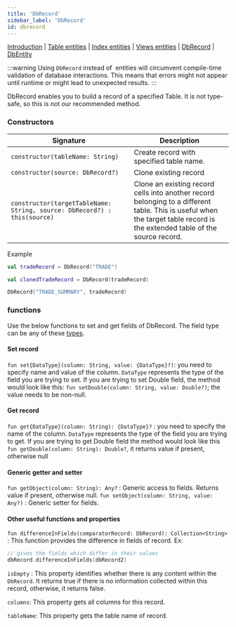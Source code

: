 ```yaml
---
title: 'DbRecord'
sidebar_label: 'DbRecord'
id: dbrecord
---
```


[Introduction](/database/data-types/data-types/) |
[Table entities](/database/data-types/table-entities/) | [Index entities](/database/data-types/index-entities/) | 
[Views entities](/database/data-types/views-entities/) | 
[DbRecord](/database/data-types/dbrecord/) | 
[DbEntity](/database/data-types/dbentity/) 

:::warning
Using `DbRecord` instead of [](/database/data-types/views-entities/) entities will circumvent compile-time validation of database interactions. This means that errors might not appear until runtime or might lead to unexpected results.
:::

DbRecord enables you to build a record of a specified Table. It is not type-safe, so this is not our recommended method.

### Constructors

| Signature | Description                                                                                                                                                                |
|---|----------------------------------------------------------------------------------------------------------------------------------------------------------------------------|
| `constructor(tableName: String)` | Create record with specified table name.                                                                                                                                   |
| `constructor(source: DbRecord?)` | Clone existing record                                                                                                                                                      |
| `constructor(targetTableName: String, source: DbRecord?) : this(source)` | Clone an existing record cells into another record belonging to a different table. This is useful when the target table record is the extended table of the source record. |

Example
```kotlin
val tradeRecord = DbRecord("TRADE")

val clonedTradeRecord = DbRecord(tradeRecord)

DbRecord("TRADE_SUMMARY", tradeRecord)
```

### functions

Use the below functions to set and get fields of DbRecord. The field type can be any of these [types](/database/fields-tables-views/fields/fields-basics/#field-types).

#### Set record
`fun set{DataType}(column: String, value: {DataType}?)`: you need to specify name and value of the column. `DataType` represents the type of the field you are trying to set.
If you are trying to set Double field, the method would look like this: `fun setDouble(column: String, value: Double?)`; the value needs to be non-null.

#### Get record
`fun get{DataType}(column: String): {DataType}?` : you need to specify the name of the column. `DataType` represents the type of the field you are trying to get.
If you are trying to get Double field the method would look like this `fun getDouble(column: String): Double?`, it returns value if present, otherwise null

#### Generic getter and setter
`fun getObject(column: String): Any?` : Generic access to fields. Returns value if present, otherwise null.
`fun setObject(column: String, value: Any?)` : Generic setter for fields.

####  Other useful functions and properties

`fun differenceInFields(comparatorRecord: DbRecord): Collection<String>` :  This function provides the difference in fields of record.
Ex:
```kotlin
// gives the fields which differ in their values
dbRecord.differenceInFields(dbRecord2)
```

`isEmpty` : This property identifies whether there is any content within the `DbRecord`. It returns true if there is no information collected within this record, otherwise, it returns false.

`columns`: This property gets all columns for this record.

`tableName`: This property gets the table name of record.
